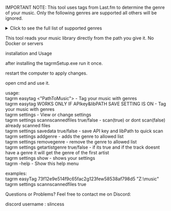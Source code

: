 IMPORTANT NOTE:
This tool uses tags from Last.fm to determine the genre of your music. Only the following genres are supported all others will be ignored.

<details> <summary>Click to see the full list of supported genres</summary>
rock, indie-rock, pop, indie-pop, hip-hop, rap, trap, drill, r&b, soul, funk,
jazz, blues, metal, heavy-metal, death-metal, black-metal, hardcore, post-hardcore,
alternative-rock, grunge, progressive-rock, psychedelic-rock, garage-rock, classic-rock,
punk, punk-rock, pop-punk, new-wave, synth-pop, folk, folk-rock, indie-folk, country,
alt-country, bluegrass, reggae, dub, dancehall, ska, latin, reggaeton, bachata, salsa,
merengue, cumbia, k-pop, j-pop, city-pop, electronic, edm, house, deep-house, techno,
minimal-techno, progressive-house, drum-and-bass, dubstep, brostep, trance, psytrance,
hardstyle, hardcore-techno, ambient, downtempo, chillout, lofi, chillhop, electro,
industrial, noise, experimental, glitch, trip-hop, breakbeat, grime, uk-garage, 2-step,
disco, italo-disco, shoegaze, dream-pop, math-rock, post-rock, emo, screamo, gospel,
christian, opera, classical, baroque, romantic-period, modern-classical, soundtrack,
film-score, anime-score, video-game-music, acoustic, instrumental, spoken-word, world,
afrobeat, krautrock
</details>

This tool reads your music library directly from the path you give it.
No Docker or servers

installation and Usage

after installing the tagrmSetup.exe run it once.

restart the computer to apply changes.

open cmd and use it.

usage:  
tagrm easytag <LastFmApiKey> <"PathToMusic">                        - Tag your music with genres  
tagrm easytag WORKS ONLY IF APIkey&libPATH SAVE SETTING IS ON       - Tag your music with genres  
tagrm settings                                                      - View or change settings  
tagrm settings scannscannedfiles true/false                         - scan(true) or dont scan(false) already scanned files  
tagrm settings savedata true/false                                  - save API key and libPath to quick scan   
tagrm settings addgenre <genre>                                     - adds the genre to allowed list  
tagrm settings removegenre <genre>                                  - remove the genre to allowed list  
tagrm settings getartistgenre true/false                            - if its true and if the track doesnt have a genre it will get the genre of the first artist  
tagrm settings show                                                 - shows your settings  
tagrm -help                                                         - Show this help menu  


examples:  
tagrm easyTag 73f12e9e514f9c65fac2g123few58538af798d5 "Z:\music"   
tagrm settings scannscannedfiles true  

Questions or Problems?
Feel free to contact me on Discord:

discord username : slincess
